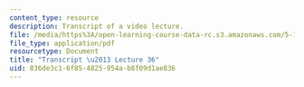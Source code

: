 ```yaml
---
content_type: resource
description: Transcript of a video lecture.
file: /media/https%3A/open-learning-course-data-rc.s3.amazonaws.com/5-111-principles-of-chemical-science-fall-2008/836de3c16f854825954ab8f09d1ae836_5-111F08-L36.pdf
file_type: application/pdf
resourcetype: Document
title: "Transcript \u2013 Lecture 36"
uid: 836de3c1-6f85-4825-954a-b8f09d1ae836
---
```

